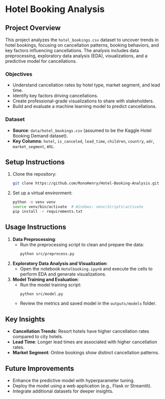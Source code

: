 # Hotel Booking Analysis

## Project Overview
This project analyzes the `hotel_bookings.csv` dataset to uncover trends in hotel bookings, focusing on cancellation patterns, booking behaviors, and key factors influencing cancellations. The analysis includes data preprocessing, exploratory data analysis (EDA), visualizations, and a predictive model for cancellations.

### Objectives
- Understand cancellation rates by hotel type, market segment, and lead time.
- Identify key factors driving cancellations.
- Create professional-grade visualizations to share with stakeholders.
- Build and evaluate a machine learning model to predict cancellations.

### Dataset
- **Source**: `data/hotel_bookings.csv` (assumed to be the Kaggle Hotel Booking Demand dataset).
- **Key Columns**: `hotel`, `is_canceled`, `lead_time`, `children`, `country`, `adr`, `market_segment`, etc.

## Setup Instructions
1. Clone the repository:
   ```bash
   git clone https://github.com/RonoHenry/Hotel-Booking-Analysis.git
   ```
2. Set up a virtual environment:
   ```bash
   python -m venv venv
   source venv/bin/activate  # Windows: venv\Scripts\activate
   pip install -r requirements.txt
   ```

## Usage Instructions
1. **Data Preprocessing**:
   - Run the preprocessing script to clean and prepare the data:
     ```bash
     python src/preprocess.py
     ```
2. **Exploratory Data Analysis and Visualization**:
   - Open the notebook `Hotelbooking.ipynb` and execute the cells to perform EDA and generate visualizations.
3. **Model Training and Evaluation**:
   - Run the model training script:
     ```bash
     python src/model.py
     ```
   - Review the metrics and saved model in the `outputs/models` folder.

## Key Insights
- **Cancellation Trends**: Resort hotels have higher cancellation rates compared to city hotels.
- **Lead Time**: Longer lead times are associated with higher cancellation rates.
- **Market Segment**: Online bookings show distinct cancellation patterns.

## Future Improvements
- Enhance the predictive model with hyperparameter tuning.
- Deploy the model using a web application (e.g., Flask or Streamlit).
- Integrate additional datasets for deeper insights.